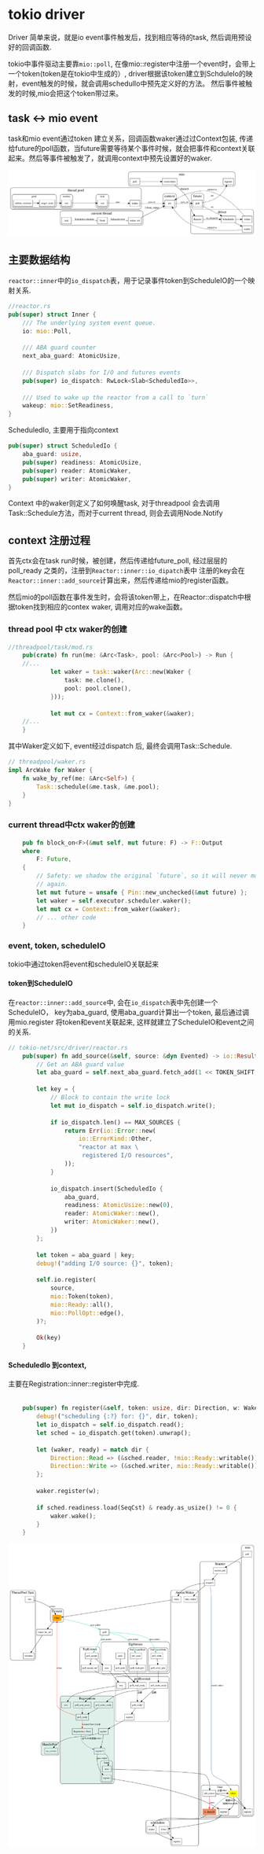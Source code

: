 # tokio driver

Driver 简单来说，就是io event事件触发后，找到相应等待的task, 然后调用预设好的回调函数.


tokio中事件驱动主要靠``mio::poll``, 在像mio::register中注册一个event时，会带上一个token(token是在tokio中生成的）, driver根据该token建立到SchduleIo的映射，event触发的时候，就会调用schedulIo中预先定义好的方法。
然后事件被触发的时候,mio会把这个token带过来。


## task <-> mio event

task和mio event通过token 建立关系，回调函数waker通过过Context包装, 传递给future的poll函数，当future需要等待某个事件时候，就会把事件和context关联起来。然后等事件被触发了，就调用context中预先设置好的waker.


![task-token-event](./task-token-event.svg)


## 主要数据结构


``reactor::inner``中的``io_dispatch``表，用于记录事件token到ScheduleIO的一个映射关系.

```rust
//reactor.rs
pub(super) struct Inner {
    /// The underlying system event queue.
    io: mio::Poll,

    /// ABA guard counter
    next_aba_guard: AtomicUsize,

    /// Dispatch slabs for I/O and futures events
    pub(super) io_dispatch: RwLock<Slab<ScheduledIo>>,

    /// Used to wake up the reactor from a call to `turn`
    wakeup: mio::SetReadiness,
}

```

ScheduledIo, 主要用于指向context 

```rust
pub(super) struct ScheduledIo {
    aba_guard: usize,
    pub(super) readiness: AtomicUsize,
    pub(super) reader: AtomicWaker,
    pub(super) writer: AtomicWaker,
}

```
Context 中的waker则定义了如何唤醒task, 对于threadpool 会去调用Task::Schedule方法，而对于current thread, 则会去调用Node.Notify


## context 注册过程

首先ctx会在task run时候，被创建，然后传递给future_poll, 经过层层的poll_ready 之类的，注册到``Reactor::inner::io_dipatch``表中
注册的key会在``Reactor::inner::add_source``计算出来，然后传递给mio的register函数。

然后mio的poll函数在事件发生时，会将该token带上，在Reactor::dispatch中根据token找到相应的contex waker, 调用对应的wake函数。


### thread pool 中 ctx waker的创建

```rust
//threadpool/task/mod.rs
    pub(crate) fn run(me: &Arc<Task>, pool: &Arc<Pool>) -> Run {
    //...
            let waker = task::waker(Arc::new(Waker {
                task: me.clone(),
                pool: pool.clone(),
            }));

            let mut cx = Context::from_waker(&waker);
    //...
    }
```
其中Waker定义如下, event经过dispatch 后, 最终会调用Task::Schedule.

```rust
// threadpool/waker.rs
impl ArcWake for Waker {
    fn wake_by_ref(me: &Arc<Self>) {
        Task::schedule(&me.task, &me.pool);
    }
}
```

### current thread中ctx waker的创建

```rust
    pub fn block_on<F>(&mut self, mut future: F) -> F::Output
    where
        F: Future,
    {
        // Safety: we shadow the original `future`, so it will never move
        // again.
        let mut future = unsafe { Pin::new_unchecked(&mut future) };
        let waker = self.executor.scheduler.waker();
        let mut cx = Context::from_waker(&waker);
        // ... other code
    }
```

### event, token, scheduleIO

tokio中通过token将event和scheduleIO关联起来

#### token到ScheduleIO

在``reactor::inner::add_source``中, 会在``io_dispatch``表中先创建一个ScheduleIO， key为aba_guard, 使用aba_guard计算出一个token, 
最后通过调用mio.register 将token和event关联起来, 这样就建立了ScheduleIO和event之间的关系.

```rust
// tokio-net/src/driver/reactor.rs
    pub(super) fn add_source(&self, source: &dyn Evented) -> io::Result<usize> {
        // Get an ABA guard value
        let aba_guard = self.next_aba_guard.fetch_add(1 << TOKEN_SHIFT, Relaxed);

        let key = {
            // Block to contain the write lock
            let mut io_dispatch = self.io_dispatch.write();

            if io_dispatch.len() == MAX_SOURCES {
                return Err(io::Error::new(
                    io::ErrorKind::Other,
                    "reactor at max \
                     registered I/O resources",
                ));
            }

            io_dispatch.insert(ScheduledIo {
                aba_guard,
                readiness: AtomicUsize::new(0),
                reader: AtomicWaker::new(),
                writer: AtomicWaker::new(),
            })
        };

        let token = aba_guard | key;
        debug!("adding I/O source: {}", token);

        self.io.register(
            source,
            mio::Token(token),
            mio::Ready::all(),
            mio::PollOpt::edge(),
        )?;

        Ok(key)
    }
```

#### ScheduledIo 到context, 

主要在Registration::inner::register中完成.

```rust

    pub(super) fn register(&self, token: usize, dir: Direction, w: Waker) {
        debug!("scheduling {:?} for: {}", dir, token);
        let io_dispatch = self.io_dispatch.read();
        let sched = io_dispatch.get(token).unwrap();

        let (waker, ready) = match dir {
            Direction::Read => (&sched.reader, !mio::Ready::writable()),
            Direction::Write => (&sched.writer, mio::Ready::writable()),
        };

        waker.register(w);

        if sched.readiness.load(SeqCst) & ready.as_usize() != 0 {
            waker.wake();
        }
    }
```

![task-event-detail](./task-event-detail.svg)

